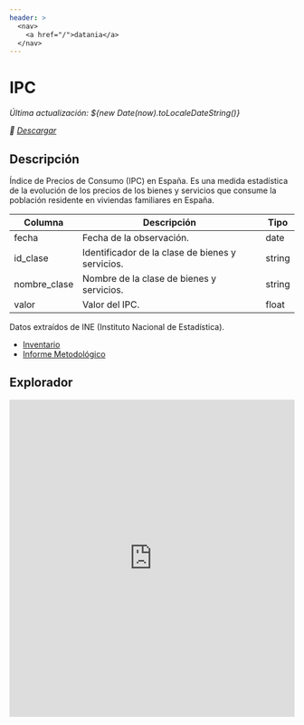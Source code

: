 ```yaml
---
header: >
  <nav>
    <a href="/">datania</a>
  </nav>
---
```

# IPC

<div class="grid grid-cols-4">
<div class="card">

_Última actualización:  ${new Date(now).toLocaleDateString()}_

</div>
<div class="card">

_💾 [Descargar](https://huggingface.co/datasets/davidgasquez/ipc)_

</div>
</div>

## Descripción

Índice de Precios de Consumo (IPC) en España.
Es una medida estadística de la evolución de los precios de los bienes y servicios que consume la población residente en viviendas familiares en España.

| Columna      | Descripción                                      | Tipo     |
|--------------|--------------------------------------------------|----------|
| fecha        | Fecha de la observación.                         | date     |
| id_clase     | Identificador de la clase de bienes y servicios. | string   |
| nombre_clase | Nombre de la clase de bienes y servicios.        | string   |
| valor        | Valor del IPC.                                   | float    |

Datos extraídos de INE (Instituto Nacional de Estadística).

- [Inventario](https://www.ine.es/dyngs/IOE/es/operacion.htm?numinv=30138)
- [Informe Metodológico](https://www.ine.es/dynt3/metadatos/es/RespuestaDatos.htm?oe=30138)

## Explorador

<iframe
  src="https://huggingface.co/datasets/davidgasquez/ipc/embed/viewer/default/train"
  frameborder="0"
  width="100%"
  height="560px"
></iframe>
